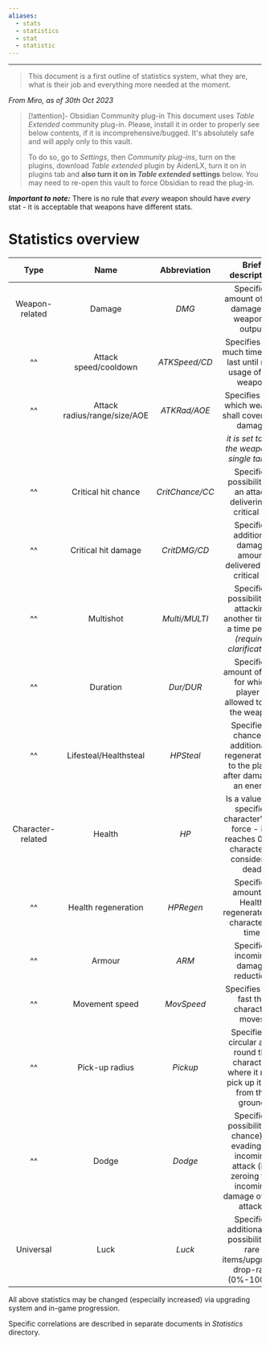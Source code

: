```yaml
---
aliases:
  - stats
  - statistics
  - stat
  - statistic
---
```


___

>This document is a first outline of statistics system, what they are, what is their job and everything more needed at the moment.

*From Miro, as of 30th Oct 2023*

>[!attention]- Obsidian Community plug-in
>This document uses *Table Extended* community plug-in. Please, install it in order to properly see below contents, if it is incomprehensive/bugged. It's absolutely safe and will apply only to this vault. 
>
>To do so, go to *Settings*, then *Community plug-ins*, turn on the plugins, download *Table extended* plugin by AidenLX, turn it on in plugins tab and **also turn it on in *Table extended* settings** below. You may need to re-open this vault to force Obsidian to read the plug-in.

***Important to note:*** There is no rule that *every* weapon should have *every* stat - it is acceptable that weapons have different stats.
# Statistics overview

| **Type** | **Name** | **Abbreviation** | **Brief description** | **Related** |
| :---: | :---: | :---: | :---: | :---: |
| Weapon-related | Damage | *DMG* | Specifies amount of raw damage on weapon's output | - [[Damage calculations]] | 
| ^^ | Attack speed/cooldown | *ATKSpeed/CD* | Specifies how much time shall last until next usage of the weapon | *none yet* |
| ^^ | Attack radius/range/size/AOE | *ATKRad/AOE* | Specifies area which weapon shall cover with damage | *none yet* |\
| | | | *it is set to 0 if the weapon is single target* | |
| ^^ | Critical hit chance | *CritChance/CC* | Specifies possibility of an attack delivering a critical hit | - [[Damage calculations]] |
| ^^ | Critical hit damage | *CritDMG/CD* | Specifies additional damage amount delivered by a critical hit | ^^ |
| ^^ | Multishot | *Multi/MULTI* | Specifies possibility of attacking another time in a time period *(requires clarification)* | *none yet* |
| ^^ | Duration | *Dur/DUR* | Specifies amount of time for which player is allowed to use the weapon | *none yet* | 
| ^^ | Lifesteal/Healthsteal | *HPSteal* | Specifies a chance to additionally regenerate HP to the player after damaging an enemy | - [[Health fluctuations]] |
| Character-related | Health | *HP* | Is a value that specifies character's life force - if it reaches 0, the character is considered dead | ^^ |
| ^^ | Health regeneration | *HPRegen* | Specifies amount of Health regenerated by character in time | ^^ |
| ^^ | Armour | *ARM* | Specifies incoming damage reduction | - [[Damage calculations]] |
| ^^ | Movement speed | *MovSpeed* | Specifies how fast the character moves | *none yet* |
| ^^ | Pick-up radius | *Pickup* | Specifies a circular area round the character, where it may pick up items from the ground | *none yet* |
| ^^ | Dodge | *Dodge* | Specifies possibility (a chance) of evading an incoming attack (i.e. zeroing the incoming damage of that attack) | - [[Dodging system]] |
| Universal | Luck | *Luck* | Specifies additional *(?)* possibility of rare items/upgrades drop-rate (0%-100%) | *none yet* |

All above statistics may be changed (especially increased) via upgrading system and in-game progression.

Specific correlations are described in separate documents in *Statistics* directory.